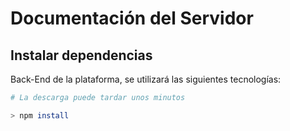 # Documentación del Servidor

## Instalar dependencias

Back-End de la plataforma, se utilizará las siguientes tecnologías:

```sh
# La descarga puede tardar unos minutos

> npm install
```